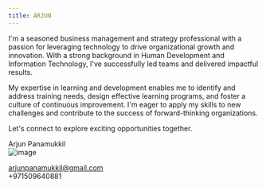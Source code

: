 ```yaml
---
title: ARJUN
---
```



I'm a seasoned business management and strategy professional with a passion for leveraging technology to drive organizational growth and innovation. With a strong background in Human Development and Information Technology, I've successfully led teams and delivered impactful results.

My expertise in learning and development enables me to identify and address training needs, design effective learning programs, and foster a culture of continuous improvement. I'm eager to apply my skills to new challenges and contribute to the success of forward-thinking organizations.

Let's connect to explore exciting opportunities together.

Arjun Panamukkil                                                                                                                                
![image](https://github.com/user-attachments/assets/652b8f94-e43e-4daa-bdc1-15c5a91cc7cf)                                                   

arjunpanamukkil@gmail.com                                                                                                                        
+971509640881
